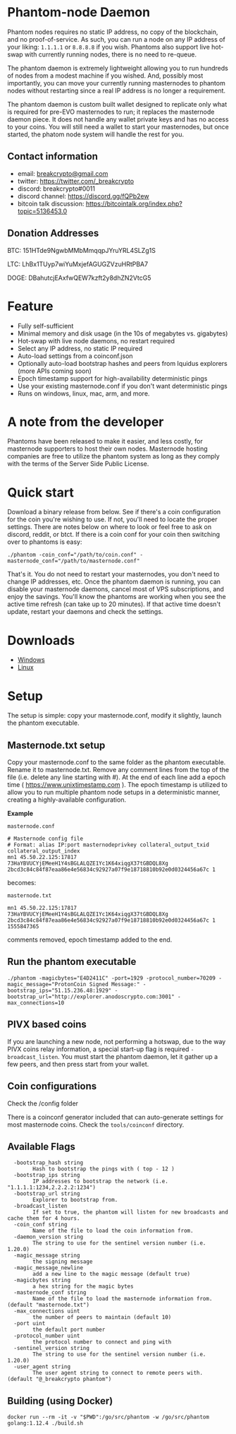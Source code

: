 # Phantom-node Daemon

Phantom nodes requires no static IP address, no copy of the blockchain, and no proof-of-service. As such, you can run a node on any IP address of your liking: `1.1.1.1` or `8.8.8.8` if you wish. Phantoms also support live hot-swap with currently running nodes, there is no need to re-queue.

The phantom daemon is extremely lightweight allowing you to run hundreds of nodes from a modest machine if you wished. And, possibly most importantly, you can move your currently running masternodes to phantom nodes without restarting since a real IP address is no longer a requirement.

The phantom daemon is custom built wallet designed to replicate only what is required for pre-EVO masternodes to run; it replaces the masternode daemon piece. It does not handle any wallet private keys and has no access to your coins. You will still need a wallet to start your masternodes, but once started, the phatom node system will handle the rest for you.

## Contact information

* email: breakcrypto@gmail.com
* twitter: https://twitter.com/_breakcrypto
* discord: breakcrypto#0011
* discord channel: https://discord.gg/fQPb2ew
* bitcoin talk discussion: https://bitcointalk.org/index.php?topic=5136453.0

## Donation Addresses
BTC: 151HTde9NgwbMMbMmqqpJYruYRL4SLZg1S

LTC: LhBx1TUyp7wiYuMxjefAGUGZVzuHRtPBA7

DOGE: DBahutcjEAxfwQEW7kzft2y8dhZN2VtcG5

# Feature

* Fully self-sufficient
* Minimal memory and disk usage (in the 10s of megabytes vs. gigabytes)
* Hot-swap with live node daemons, no restart required
* Select any IP address, no static IP required
* Auto-load settings from a coinconf.json 
* Optionally auto-load bootstrap hashes and peers from Iquidus explorers (more APIs coming soon)
* Epoch timestamp support for high-availability deterministic pings
* Use your existing masternode.conf if you don't want deterministic pings
* Runs on windows, linux, mac, arm, and more.

# A note from the developer

Phantoms have been released to make it easier, and less costly, for masternode supporters to host their own nodes. Masternode hosting companies are free to utilize the phantom system as long as they comply with the terms of the Server Side Public License. 

# Quick start

Download a binary release from below. See if there's a coin configuration for the coin you're wishing to use. If not, you'll need to locate the proper settings. There are notes below on where to look or feel free to ask on discord, reddit, or btct. If there is a coin conf for your coin then switching over to phantoms is easy:

```
./phantom -coin_conf="/path/to/coin.conf" -masternode_conf="/path/to/masternode.conf"
```

That's it. You do not need to restart your masternodes, you don't need to change IP addresses, etc. Once the phantom daemon is running, you can disable your masternode daemons, cancel most of VPS subscriptions, and enjoy the savings. You'll know the phantoms are working when you see the active time refresh (can take up to 20 minutes). If that active time doesn't update, restart your daemons and check the settings.

# Downloads

* [Windows](https://github.com/gtkdev/phantom/releases/download/v0.0.6/phantom-006.zip)
* [Linux](https://github.com/gtkdev/phantom/releases/download/v0.0.6/phantom-006.tar.gz)

# Setup 

The setup is simple: copy your masternode.conf, modify it slightly, launch the phantom executable.

## Masternode.txt setup

Copy your masternode.conf to the same folder as the phantom executable. Rename it to masternode.txt. Remove any comment lines from the top of the file (i.e. delete any line starting with #). At the end of each line add a epoch time ( https://www.unixtimestamp.com ). The epoch timestamp is utilized to allow you to run multiple phantom node setups in a deterministic manner, creating a highly-available configuration.

**Example**

`masternode.conf`
```
# Masternode config file
# Format: alias IP:port masternodeprivkey collateral_output_txid collateral_output_index
mn1 45.50.22.125:17817 73HaYBVUCYjEMeeH1Y4sBGLALQZE1Yc1K64xiqgX37tGBDQL8Xg 2bcd3c84c84f87eaa86e4e56834c92927a07f9e18718810b92e0d0324456a67c 1
```

becomes:

`masternode.txt`
```
mn1 45.50.22.125:17817 73HaYBVUCYjEMeeH1Y4sBGLALQZE1Yc1K64xiqgX37tGBDQL8Xg 2bcd3c84c84f87eaa86e4e56834c92927a07f9e18718810b92e0d0324456a67c 1 1555847365
```

comments removed, epoch timestamp added to the end.

## Run the phantom executable

```
./phantom -magicbytes="E4D2411C" -port=1929 -protocol_number=70209 -magic_message="ProtonCoin Signed Message:" -bootstrap_ips="51.15.236.48:1929" -bootstrap_url="http://explorer.anodoscrypto.com:3001" -max_connections=10
```

## PIVX based coins

If you are launching a new node, not performing a hotswap, due to the way PIVX coins relay information, a special start-up flag is required ```-broadcast_listen```. You must start the phantom daemon, let it gather up a few peers, and then press start from your wallet.

## Coin configurations

Check the /config folder

There is a coinconf generator included that can auto-generate settings for most masternode coins. Check the `tools/coinconf` directory.

## Available Flags

```
  -bootstrap_hash string
    	Hash to bootstrap the pings with ( top - 12 )
  -bootstrap_ips string
    	IP addresses to bootstrap the network (i.e. "1.1.1.1:1234,2.2.2.2:1234")
  -bootstrap_url string
    	Explorer to bootstrap from.
  -broadcast_listen
    	If set to true, the phantom will listen for new broadcasts and cache them for 4 hours.
  -coin_conf string
    	Name of the file to load the coin information from.
  -daemon_version string
    	The string to use for the sentinel version number (i.e. 1.20.0)
  -magic_message string
    	the signing message
  -magic_message_newline
    	add a new line to the magic message (default true)
  -magicbytes string
    	a hex string for the magic bytes
  -masternode_conf string
    	Name of the file to load the masternode information from. (default "masternode.txt")
  -max_connections uint
    	the number of peers to maintain (default 10)
  -port uint
    	the default port number
  -protocol_number uint
    	the protocol number to connect and ping with
  -sentinel_version string
    	The string to use for the sentinel version number (i.e. 1.20.0)
  -user_agent string
    	The user agent string to connect to remote peers with. (default "@_breakcrypto phantom")
```

## Building (using Docker)

```
docker run --rm -it -v "$PWD":/go/src/phantom -w /go/src/phantom golang:1.12.4 ./build.sh 
```
